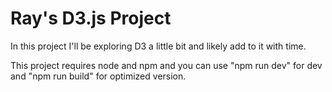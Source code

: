 # Ray's D3.js Project

In this project I'll be exploring D3 a little bit and likely add to it with time.

This project requires node and npm and you can use "npm run dev" for dev and "npm run build" for optimized version.